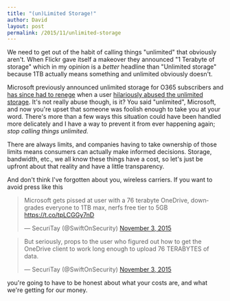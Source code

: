 ```yaml
---
title: "(un)Limited Storage!"
author: David
layout: post
permalink: /2015/11/unlimited-storage
---
```


We need to get out of the habit of calling things "unlimited" that obviously aren't. When Flickr gave itself a makeover they announced "1 Terabyte of storage" which in my opinion is a _better_ headline than "Unlimited storage" because 1TB actually means something and unlimited obviously doesn't.

Microsoft previously announced unlimited storage for O365 subscribers and [has since had to renege](https://blog.onedrive.com/onedrive_changes/) when a user [hilariously abused the unlimited storage](http://www.zdnet.com/article/microsoft-reneges-on-unlimited-onedrive-storage-promise-for-office-365-subscribers/). It's not really abuse though, is it? You said "unlimited", Microsoft, and now you're upset that someone was foolish enough to take you at your word. There's more than a few ways this situation could have been handled more delicately and I have a way to prevent it from ever happening again; _stop calling things unlimited._

There are always limits, and companies having to take ownership of those limits means consumers can actually make informed decisions. Storage, bandwidth, etc., we all know these things have a cost, so let's just be upfront about that reality and have a little transparency.

And don't think I've forgotten about you, wireless carriers. If you want to avoid press like this
<blockquote class="twitter-tweet" lang="en"><p lang="en" dir="ltr">Microsoft gets pissed at user with a 76 terabyte OneDrive, downgrades everyone to 1TB max, nerfs free tier to 5GB <a href="https://t.co/tpLCGGy7nD">https://t.co/tpLCGGy7nD</a></p>&mdash; SecuriTay (@SwiftOnSecurity) <a href="https://twitter.com/SwiftOnSecurity/status/661403648723816449">November 3, 2015</a></blockquote>
<blockquote class="twitter-tweet" lang="en"><p lang="en" dir="ltr">But seriously, props to the user who figured out how to get the OneDrive client to work long enough to upload 76 TERABYTES of data.</p>&mdash; SecuriTay (@SwiftOnSecurity) <a href="https://twitter.com/SwiftOnSecurity/status/661404298232795140">November 3, 2015</a></blockquote>
<script async src="//platform.twitter.com/widgets.js" charset="utf-8"></script>
you're going to have to be honest about what your costs are, and what we're getting for our money.

